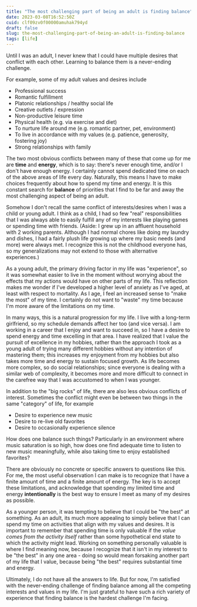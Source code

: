 ```yaml
---
title: "The most challenging part of being an adult is finding balance"
date: 2023-03-08T16:52:50Z
cuid: clf09zv0f00000amuhak794yd
draft: false
slug: the-most-challenging-part-of-being-an-adult-is-finding-balance
tags: [life]
---
```


Until I was an adult, I never knew that I could have multiple desires that conflict with each other. Learning to balance them is a never-ending challenge.

For example, some of my adult values and desires include

- Professional success
- Romantic fulfillment
- Platonic relationships / healthy social life
- Creative outlets / expression
- Non-productive leisure time
- Physical health (e.g. via exercise and diet)
- To nurture life around me (e.g. romantic partner, pet, environment)
- To live in accordance with my values (e.g. patience, generosity, fostering joy)
- Strong relationships with family

The two most obvious conflicts between many of these that come up for me are **time** and **energy**, which is to say: there's never enough time, and/or I don't have enough energy. I certainly cannot spend dedicated time on each of the above areas of life every day. Naturally, this means I have to make choices frequently about how to spend my time and energy. It is this constant search for **balance** of priorities that I find to be far and away the most challenging aspect of being an adult.

Somehow I don't recall the same conflict of interests/desires when I was a child or young adult. I think as a child, I had so few "real" responsibilities that I was always able to easily fulfill any of my interests like playing games or spending time with friends. (Aside: I grew up in an affluent household with 2 working parents. Although I had normal chores like doing my laundry and dishes, I had a fairly plush life growing up where my basic needs (and more) were always met. I recognize this is not the childhood everyone has, so my generalizations may not extend to those with alternative experiences.)

As a young adult, the primary driving factor in my life was "experience", so it was somewhat easier to live in the moment without worrying about the effects that my actions would have on other parts of my life. This reflection makes me wonder if I've developed a higher level of anxiety as I've aged, at least with respect to mortality. As I age, I feel an increased sense to "make the most" of my time. I certainly do not want to "waste" my time because I'm more aware of the limitations on my time.

In many ways, this is a natural progression for my life. I live with a long-term girlfriend, so my schedule demands affect her too (and vice versa). I am working in a career that I enjoy and want to succeed in, so I have a desire to spend energy and time excelling in that area. I have realized that I value the pursuit of excellence in my hobbies, rather than the approach I took as a young adult of trying many different hobbies without any intention of mastering them; this increases my enjoyment from my hobbies but also takes more time and energy to sustain focused growth. As life becomes more complex, so do social relationships; since everyone is dealing with a similar web of complexity, it becomes more and more difficult to connect in the carefree way that I was accustomed to when I was younger.

In addition to the "big rocks" of life, there are also less obvious conflicts of interest. Sometimes the conflict might even be between two things in the same "category" of life, for example

- Desire to experience new music
- Desire to re-live old favorites
- Desire to occasionally experience silence

How does one balance such things? Particularly in an environment where music saturation is so high, how does one find adequate time to listen to new music meaningfully, while also taking time to enjoy established favorites?

There are obviously no concrete or specific answers to questions like this. For me, the most useful observation I can make is to recognize that I have a finite amount of time and a finite amount of energy. The key is to accept these limitations, and acknowledge that spending my limited time and energy **intentionally** is the best way to ensure I meet as many of my desires as possible.

As a younger person, it was tempting to believe that I could be "the best" at something. As an adult, its much more appealing to simply believe that I can spend my time on activities that align with my values and desires. It is important to remember that spending time is only valuable if the _value comes from the activity itself_ rather than some hypothetical end state to which the activity might lead. Working on something personally valuable is where I find meaning now, because I recognize that it isn't in my interest to be "the best" in any one area - doing so would mean forsaking another part of my life that I value, because being "the best" requires substantial time and energy.

Ultimately, I do not have all the answers to life. But for now, I'm satisfied with the never-ending challenge of finding balance among all the competing interests and values in my life. I'm just grateful to have such a rich variety of experience that finding balance is the hardest challenge I'm facing.
